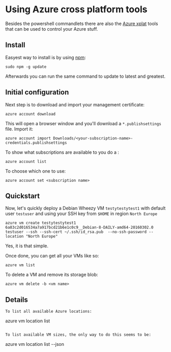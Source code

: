 # Using Azure cross platform tools

Besides the powershell commandlets there are also the [Azure xplat](https://github.com/Azure/azure-xplat-cli) tools that can be used to control your Azure stuff.
## Install
Easyest way to install is by using [npm](https://www.npmjs.com/):
```
sudo npm -g update
```
Afterwards you can run the same command to update to latest and greatest.

## Initial configuration
Next step is to download and import your management certificate:
```
azure account download
```
This will open a browser window and you'll download a `*.publishsettings` file.
Import it:
```
azure account import Downloads/<your-subscription-name>-credentials.publishsettings
```

To show what subscriptions are available to you do a :
```
azure account list
```

To choose which one to use:
```
azure account set <subscription name>
```


## Quickstart
Now, let's quickly deploy a Debian Wheezy VM `testytestytest1` with default user `testuser` and using your SSH key from `$HOME` in region `North Europe`
```
azure vm create testytestytest1 6a83c2d016534a7a917bcd21b6e1c0c9__Debian-8-DAILY-amd64-20160302.0 testuser --ssh --ssh-cert ~/.ssh/id_rsa.pub  --no-ssh-password --location "North Europe"
```
Yes, it is that simple.

Once done, you can get all your VMs like so:
```
azure vm list
```

To delete a VM and remove its storage blob:

```
azure vm delete -b <vm name>
```

## Details
```
To list all available Azure locations:
```
azure vm location list
```

To list available VM sizes, the only way to do this seems to be:
```
azure vm location list --json
```
